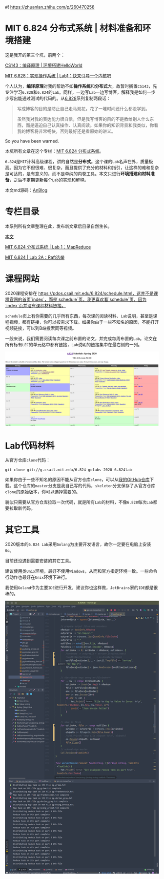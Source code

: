 #! https://zhuanlan.zhihu.com/p/260470258

# MIT 6.824 分布式系统 | 材料准备和环境搭建

这是我开的第三个坑，前两个：

[CS143：编译原理 | 环境搭建HelloWorld](https://zhuanlan.zhihu.com/p/226190284)

[MIT 6.828：实现操作系统 | Lab1：快来引导一个内核吧](https://zhuanlan.zhihu.com/p/166413604)

个人认为，**编译原理**对我的帮助不如**操作系统**和**分布式**大，故暂时搁置`CS143`，先专注学习`6.828`和`6.824`的`Lab`。同样，一边写`Lab`一边写博客，解释我是如何一步步写出能通过测试的代码的。从[6.828](https://zhuanlan.zhihu.com/p/166413604)系列复制两段话：

>   写成博客的目的是防止自己走马观花，花了一堆时间还什么都没学到。
>
>   虽然我对我的表达能力很自信，但是我写博客的目的不是教给别人什么东西，而是逼迫自己认真操作、认真阅读。如果你的知识背景和我类似，你看我的博客将非常畅快，否则最好还是看原始的讲义。

So you have been warned.

本坑所有文章在这个专栏：[MIT 6.824 分布式系统](https://github.com/Anarion-zuo/AnBlogs/blob/master/6.828/lab1.md)。

`6.824`是`MIT`计科高级课程，讲的自然是**分布式**。这个课的`Lab`名声在外，质量极高。因为它不但很难、很复杂，而且提供了充分的材料和指引，让这样的难和复杂是可达的，是有意义的，而不是单纯的内卷工具。本文只进行**环境搭建和材料准备**，之后不定期更新每个`Lab`的实现和解释。

本文md源码：[AnBlog](https://github.com/Anarion-zuo/AnBlogs/blob/master/6.824/lab0-intro.md)

# 专栏目录

本系列所有文章整理在此，发布新文章后目录自然生长。

[本文](https://zhuanlan.zhihu.com/p/260470258)

[MIT 6.824 分布式系统 | Lab 1：MapReduce](https://zhuanlan.zhihu.com/p/260752052)

[MIT 6.824 | Lab 2A：Raft选举](https://zhuanlan.zhihu.com/p/264448558)

# 课程网站

2020课程安排在 https://pdos.csail.mit.edu/6.824/schedule.html，这并不是课程官网的首页`index`，而是`schedule`页。我更喜欢看`schedule`页，因为`index`页并没有课程材料链接。

`schedule`页上有你需要的几乎所有东西，每次课的阅读材料、`Lab`说明，甚至是课程视频，都有链接，你可以按需求下载。如果你由于一些不知名的原因，不能打开视频链接，可以到B站搜索同等视频。

一般来说，我们需要阅读每次课之前布置的论文，并完成每周布置的`Lab`。论文在所有标有`LEC`的单元格中都有链接，`Lab`说明的链接集中在最右侧的一列。

![schedule页](lab0-intro.assets/image-20200929174224863.png)

# Lab代码材料

从官方仓库`clone`代码：

```shell
git clone git://g.csail.mit.edu/6.824-golabs-2020 6.824lab
```

如果你由于一些不知名的原因不能从官方仓库`clone`，可以从[我的GitHub仓库](https://github.com/Anarion-zuo/MIT-6.824)下载。这个仓库的`master`分支是我自己写的代码，`skeleton`分支保存了从官方仓库`clone`的原始版本，你可以选择需要的。

貌似只需要从官方仓库拉取一次代码，就是所有`Lab`的材料，不像`6.828`每次`Lab`都要拉取新代码。

# 其它工具

2020版本的`6.824 Lab`采用`Golang`为主要开发语言，故你一定要在电脑上安装`Go`。

目前还没遇到需要安装的其它工具。

建议使用类`Unix`环境，最好不使用`Windows`，从而和官方指定环境一致。一些命令行动作也最好在`Unix`环境下进行。

我使用`Goland`作为主要`IDE`进行开发，建议你也这样做，`JetBrains`家的`IDE`都是很棒的。

![Goland](lab0-intro.assets/image-20200929175714852.png)